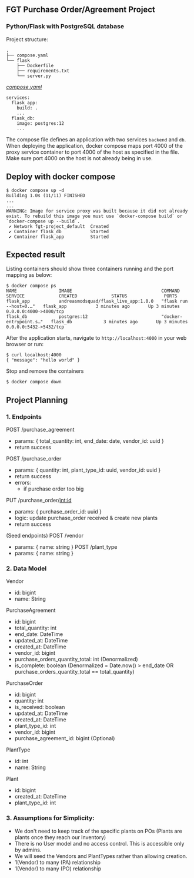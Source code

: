 ## FGT Purchase Order/Agreement Project 

### Python/Flask with PostgreSQL database

Project structure:
```
.
├── compose.yaml
└── flask
    ├── Dockerfile
    ├── requirements.txt
    └── server.py

```

[_compose.yaml_](compose.yaml)
```
services:
  flask_app:
    build: .
    ...
  flask_db:
    image: postgres:12
    ...
```
The compose file defines an application with two services `backend` and `db`.
When deploying the application, docker compose maps port 4000 of the proxy service container to port 4000 of the host as specified in the file.
Make sure port 4000 on the host is not already being in use.

## Deploy with docker compose

```
$ docker compose up -d
Building 1.0s (11/11) FINISHED
...
...
WARNING: Image for service proxy was built because it did not already exist. To rebuild this image you must use `docker-compose build` or `docker-compose up --build`.
 ✔ Network fgt-project_default  Created
 ✔ Container flask_db           Started
 ✔ Container flask_app          Started
```

## Expected result

Listing containers should show three containers running and the port mapping as below:
```
$ docker compose ps
NAME                IMAGE                                  COMMAND                  SERVICE             CREATED             STATUS              PORTS
flask_app           andreasmodsquad/flask_live_app:1.0.0   "flask run --host=0.…"   flask_app           3 minutes ago       Up 3 minutes        0.0.0.0:4000->4000/tcp
flask_db            postgres:12                            "docker-entrypoint.s…"   flask_db            3 minutes ago       Up 3 minutes        0.0.0.0:5432->5432/tcp
```

After the application starts, navigate to `http://localhost:4000` in your web browser or run:
```
$ curl localhost:4000
{ "message": "hello world" }
```

Stop and remove the containers
```
$ docker compose down
```

## Project Planning

### 1. Endpoints

POST /purchase_agreement
- params: { total_quantity: int, end_date: date, vendor_id: uuid }
- return success

POST /purchase_order
- params: { quantity: int, plant_type_id: uuid, vendor_id: uuid }
- return success
- errors:
  - if purchase order too big

PUT /purchase_order/<int:id>
- params: { purchase_order_id: uuid }
- logic: update purchase_order received & create new plants
- return success

(Seed endpoints)
POST /vendor
- params: { name: string }
POST /plant_type
- params: { name: string }

### 2. Data Model

Vendor
- id: bigint
- name: String

PurchaseAgreement
- id: bigint
- total_quantity: int
- end_date: DateTime
- updated_at: DateTime
- created_at: DateTime
- vendor_id: bigint
- purchase_orders_quantity_total: int (Denormalized)
- is_complete: boolean (Denormalized = Date.now() > end_date OR purchase_orders_quantity_total == total_quantity)

PurchaseOrder
- id: bigint
- quantity: int
- is_received: boolean
- updated_at: DateTime
- created_at: DateTime
- plant_type_id: int
- vendor_id: bigint
- purchase_agreement_id: bigint (Optional) 

PlantType
- id: int
- name: String

Plant
- id: bigint
- created_at: DateTime
- plant_type_id: int

### 3. Assumptions for Simplicity:
- We don't need to keep track of the specific plants on POs (Plants are plants once they reach our Inventory)
- There is no User model and no access control. This is accessible only by admins.
- We will seed the Vendors and PlantTypes rather than allowing creation.
- 1(Vendor) to many (PA) relationship
- 1(Vendor) to many (PO) relationship